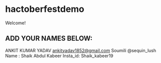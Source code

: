 # hactoberfestdemo
Welcome! 
## ADD YOUR NAMES BELOW:
ANKIT KUMAR YADAV
ankityadav1852@gmail.com
Soumili @sequin_lush
Name : Shaik Abdul Kabeer
Insta_id: Shaik_kabeer19
